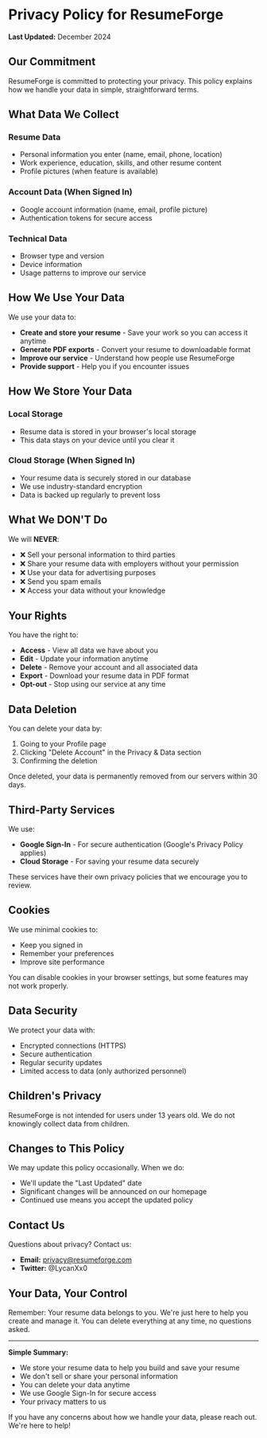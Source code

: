 # Privacy Policy for ResumeForge

**Last Updated:** December 2024

## Our Commitment

ResumeForge is committed to protecting your privacy. This policy explains how we handle your data in simple, straightforward terms.

## What Data We Collect

### Resume Data

- Personal information you enter (name, email, phone, location)
- Work experience, education, skills, and other resume content
- Profile pictures (when feature is available)

### Account Data (When Signed In)

- Google account information (name, email, profile picture)
- Authentication tokens for secure access

### Technical Data

- Browser type and version
- Device information
- Usage patterns to improve our service

## How We Use Your Data

We use your data to:

- **Create and store your resume** - Save your work so you can access it anytime
- **Generate PDF exports** - Convert your resume to downloadable format
- **Improve our service** - Understand how people use ResumeForge
- **Provide support** - Help you if you encounter issues

## How We Store Your Data

### Local Storage

- Resume data is stored in your browser's local storage
- This data stays on your device until you clear it

### Cloud Storage (When Signed In)

- Your resume data is securely stored in our database
- We use industry-standard encryption
- Data is backed up regularly to prevent loss

## What We DON'T Do

We will **NEVER**:

- ❌ Sell your personal information to third parties
- ❌ Share your resume data with employers without your permission
- ❌ Use your data for advertising purposes
- ❌ Send you spam emails
- ❌ Access your data without your knowledge

## Your Rights

You have the right to:

- **Access** - View all data we have about you
- **Edit** - Update your information anytime
- **Delete** - Remove your account and all associated data
- **Export** - Download your resume data in PDF format
- **Opt-out** - Stop using our service at any time

## Data Deletion

You can delete your data by:

1. Going to your Profile page
2. Clicking "Delete Account" in the Privacy & Data section
3. Confirming the deletion

Once deleted, your data is permanently removed from our servers within 30 days.

## Third-Party Services

We use:

- **Google Sign-In** - For secure authentication (Google's Privacy Policy applies)
- **Cloud Storage** - For saving your resume data securely

These services have their own privacy policies that we encourage you to review.

## Cookies

We use minimal cookies to:

- Keep you signed in
- Remember your preferences
- Improve site performance

You can disable cookies in your browser settings, but some features may not work properly.

## Data Security

We protect your data with:

- Encrypted connections (HTTPS)
- Secure authentication
- Regular security updates
- Limited access to data (only authorized personnel)

## Children's Privacy

ResumeForge is not intended for users under 13 years old. We do not knowingly collect data from children.

## Changes to This Policy

We may update this policy occasionally. When we do:

- We'll update the "Last Updated" date
- Significant changes will be announced on our homepage
- Continued use means you accept the updated policy

## Contact Us

Questions about privacy? Contact us:

- **Email:** privacy@resumeforge.com
- **Twitter:** @LycanXx0

## Your Data, Your Control

Remember: Your resume data belongs to you. We're just here to help you create and manage it. You can delete everything at any time, no questions asked.

---

**Simple Summary:**

- We store your resume data to help you build and save your resume
- We don't sell or share your personal information
- You can delete your data anytime
- We use Google Sign-In for secure access
- Your privacy matters to us

If you have any concerns about how we handle your data, please reach out. We're here to help!
